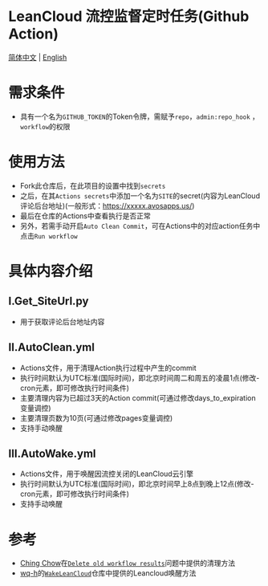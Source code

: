 # LeanCloud 流控监督定时任务(Github Action)
[简体中文](https://github.com/ReverseSacle/Auto_Wake_LeanCloud/blob/main/README.md) | [English](https://github.com/ReverseSacle/Auto_Wake_LeanCloud/blob/main/README_EN.md)

# 需求条件
+ 具有一个名为`GITHUB_TOKEN`的Token令牌，需赋予`repo`，`admin:repo_hook` ，`workflow`的权限

# 使用方法
+ Fork此仓库后，在此项目的设置中找到`secrets`
+ 之后，在其`Actions secrets`中添加一个名为`SITE`的secret(内容为LeanCloud评论后台地址)(一般形式：https://xxxxx.avosapps.us/)
+ 最后在仓库的Actions中查看执行是否正常
+ 另外，若需手动开启`Auto Clean Commit`，可在Actions中的对应action任务中点击`Run workflow`

# 具体内容介绍
## Ⅰ.Get_SiteUrl.py
+ 用于获取评论后台地址内容

## Ⅱ.AutoClean.yml
+ Actions文件，用于清理Action执行过程中产生的commit
+ 执行时间默认为UTC标准(国际时间)，即北京时间周二和周五的凌晨1点(修改-cron元素，即可修改执行时间条件)
+ 主要清理内容为已超过3天的Action commit(可通过修改days_to_expiration变量调控)
+ 主要清理页数为10页(可通过修改pages变量调控)
+ 支持手动唤醒

## Ⅲ.AutoWake.yml
+ Actions文件，用于唤醒因流控关闭的LeanCloud云引擎
+ 执行时间默认为UTC标准(国际时间)，即北京时间早上8点到晚上12点(修改-cron元素，即可修改执行时间条件)
+ 支持手动唤醒


# 参考
+ [Ching Chow](https://github.com/chingc)在[`Delete old workflow results`](https://github.community/t/delete-old-workflow-results/16152/2)问题中提供的清理方法
+ [wq-h](https://github.com/wq-h)的[`WakeLeanCloud`](https://github.com/wq-h/WakeLeanCloud)仓库中提供的Leancloud唤醒方法
